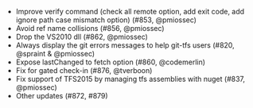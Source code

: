 * Improve verify command (check all remote option, add exit code, add ignore path case mismatch option) (#853, @pmiossec)
* Avoid ref name collisions (#856, @pmiossec)
* Drop the VS2010 dll (#862, @pmiossec)
* Always display the git errors messages to help git-tfs users (#820, @spraint & @pmiossec)
* Expose lastChanged to fetch option (#860, @codemerlin)
* Fix for gated check-in (#876, @tverboon)
* Fix support of TFS2015 by managing tfs assemblies with nuget (#837, @pmiossec)
* Other updates (#872, #879)
